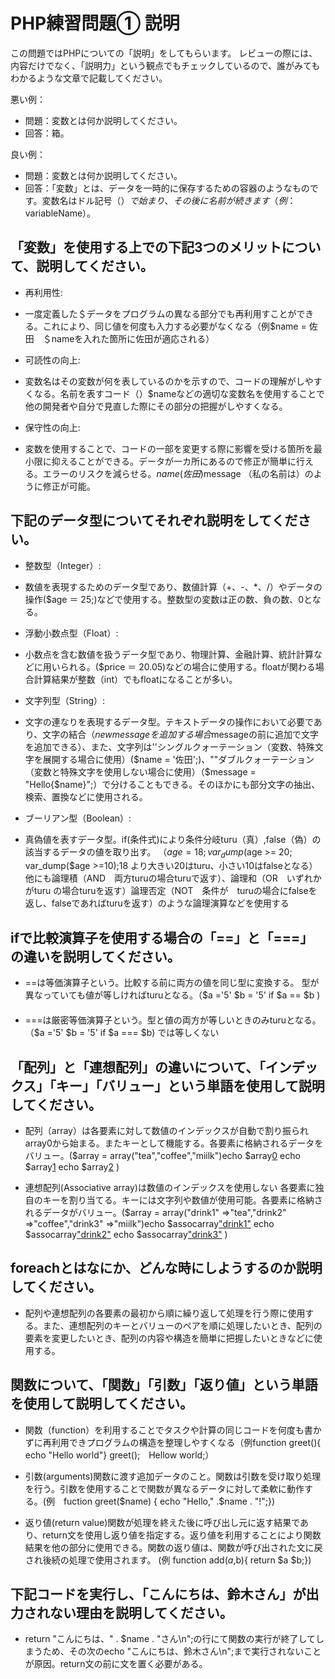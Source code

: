 # PHP練習問題① 説明
この問題ではPHPについての「説明」をしてもらいます。
レビューの際には、内容だけでなく、「説明力」という観点でもチェックしているので、誰がみてもわかるような文章で記載してください。

悪い例：
- 問題：変数とは何か説明してください。
- 回答：箱。

良い例：
- 問題：変数とは何か説明してください。
- 回答：「変数」とは、データを一時的に保存するための容器のようなものです。変数名はドル記号（$）で始まり、その後に名前が続きます（例：$variableName）。

## 「変数」を使用する上での下記3つのメリットについて、説明してください。

- 再利用性: 
- 一度定義した＄データをプログラムの異なる部分でも再利用すことができる。これにより、同じ値を何度も入力する必要がなくなる（例$name = 佐田　＄nameを入れた箇所に佐田が適応される）

- 可読性の向上:
- 変数名はその変数が何を表しているのかを示すので、コードの理解がしやすくなる。名前を表すコード（）$nameなどの適切な変数名を使用することで他の開発者や自分で見直した際にその部分の把握がしやすくなる。

- 保守性の向上: 
- 変数を使用することで、コードの一部を変更する際に影響を受ける箇所を最小限に抑えることができる。データが一カ所にあるので修正が簡単に行える。エラーのリスクを減らせる。$name (佐田)$message （私の名前は）のように修正が可能。
　
## 下記のデータ型についてそれぞれ説明をしてください。
- 整数型（Integer）: 
- 数値を表現するためのデータ型であり、数値計算（+、-、*、/）やデータの操作($age ＝ 25;)などで使用する。整数型の変数は正の数、負の数、0となる。

- 浮動小数点型（Float）:
- 小数点を含む数値を扱うデータ型であり、物理計算、金融計算、統計計算などに用いられる。($price ＝ 20.05)などの場合に使用する。floatが関わる場合計算結果が整数（int）でもfloatになることが多い。

- 文字列型（String）:
- 文字の連なりを表現するデータ型。テキストデータの操作において必要であり、文字の結合（$newmessageを追加する場合$messageの前に追加で文字を追加できる）、また、文字列は''シングルクォーテーション（変数、特殊文字を展開する場合に使用）($name = '佐田';)、""ダブルクォーテーション（変数と特殊文字を使用しない場合に使用）（$message = "Hello{$name}";）で分けることもできる。そのほかにも部分文字の抽出、検索、置換などに使用される。
 
- ブーリアン型（Boolean）: 
- 真偽値を表すデータ型。if(条件式)により条件分岐turu（真）,false（偽）の該当するデータの値を取り出す。
 （$age = 18;var_dump($age >= 20; var_dump($age >=10);18   より大きい20はturu、小さい10はfalseとなる）他にも論理積（AND　両方turuの場合turuで返す）、論理和（OR　いずれかがturu の場合turuを返す）論理否定（NOT　条件が　turuの場合にfalseを返し、falseであればturuを返す）のような論理演算などを使用する

## ifで比較演算子を使用する場合の「==」と「===」の違いを説明してください。

- ==は等価演算子という。比較する前に両方の値を同じ型に変換する。
 型が異なっていても値が等しければturuとなる。（$a ='5' $b = '5'
if $a == $b ) 
　
- ===は厳密等価演算子という。型と値の両方が等しいときのみturuとなる。（$a ='5' $b = '5'
if $a === $b) では等しくない 

## 「配列」と「連想配列」の違いについて、「インデックス」「キー」「バリュー」という単語を使用して説明してください。
- 配列（array）は各要素に対して数値のインデックスが自動で割り振られarray0から始まる。またキーとして機能する。各要素に格納されるデータをバリュー。($array = array("tea","coffee","miilk")echo $array[0](tea) echo $array[1](coffee) echo $array[2](milk) )

- 連想配列(Associative array)は数値のインデックスを使用しない
各要素に独自のキーを割り当てる。キーには文字列や数値が使用可能。各要素に格納されるデータがバリュー。($array = array("drink1" =>"tea","drink2" =>"coffee","drink3" =>"miilk")echo $assocarray["drink1"](tea) echo $assocarray["drink2"](coffee) echo $assocarray["drink3"](milk) )

## foreachとはなにか、どんな時にしようするのか説明してください。
- 配列や連想配列の各要素の最初から順に繰り返して処理を行う際に使用する。また、連想配列のキーとバリューのペアを順に処理したいとき、配列の要素を変更したいとき、配列の内容や構造を簡単に把握したいときなどに使用する。
　　 
## 関数について、「関数」「引数」「返り値」という単語を使用して説明してください。
- 関数（function）を利用することでタスクや計算の同じコードを何度も書かずに再利用できプログラムの構造を整理しやすくなる（例function greet(){ echo "Hello world"} greet();　Hellow world;）
 
- 引数(arguments)関数に渡す追加データのこと。関数は引数を受け取り処理を行う。引数を使用することで関数が異なるデータに対して柔軟に動作する。(例　fuction greet($name) { echo "Hello," .$name . "!";})

- 返り値(return value)関数が処理を終えた後に呼び出し元に返す結果であり、return文を使用し返り値を指定する。返り値を利用することにより関数結果を他の部分に使用できる。関数の返り値は、関数が呼び出された文に戻され後続の処理で使用されます。
(例 function add($a,$b){ return $a $b;})

## 下記コードを実行し、「こんにちは、鈴木さん」が出力されない理由を説明してください。

<?php
function hello($name)
{
    echo "こんにちは、田中さん\n";
    return "こんにちは、" . $name . "さん\n";
    echo "こんにちは、鈴木さん\n";
}

$name = "佐藤";
echo hello($name);
?>

- return "こんにちは、" . $name . "さん\n";の行にて関数の実行が終了してしまうため、その次のecho "こんにちは、鈴木さん\n";まで実行されないことが原因。return文の前に文を置く必要がある。

<?php
function hello($name)
{
    echo "こんにちは、田中さん\n";
    echo "こんにちは、鈴木さん\n";
    return "こんにちは、" . $name . "さん\n";
}

$name = "佐藤";
echo hello($name);
?>
